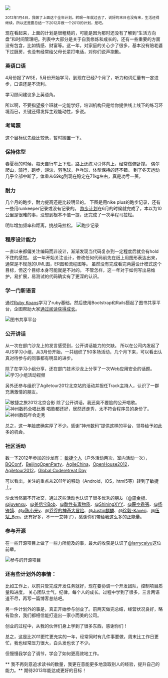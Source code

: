 <img src="/_image/2013-07-27/1.png?width=480"/>

<small>2012年1月4日，我做了上面这个全年计划。转眼一年就过去了，说好的末日也没有来，生活还得继续，所以还是要总结一下2012并做一个2013的计划，是吧。</small>

现在看起来，上面的计划是很粗糙的，可能是因为那时还没有了解到“生活方向盘”和时间管理吧。列表中大部分是关于自我修炼和成长的，还有一些重要的方面没有包含，比如情感、财富等。这一年，对家庭的关心少了很多，基本没有陪老婆下过厨房，也没有经常给父母长辈打电话，对你们说声抱歉。

### 英语口语

4月份报了WSE，5月份开始学习，到现在已经7个月了，听力和词汇量有一定进步，口语还是不流利。

学习顾问建议多上英语角。

所以啊，不要指望报个班就一定能学好，培训机构只是给你提供线上线下的练习环境而已，关键还得发挥主观能动性，多说。



### 考驾照
这个目标优先级比较低，暂时搁置一下。

### 保持体型
春夏秋的时候，每天自行车上下班，路上还练习引体向上，经常做俯卧撑。
偶尔爬山，骑行，跑步，游泳，羽毛球，乒乓球，体型保持的还不错。
到了冬天运动几乎全部中断了，体重从69kg到现在稳定在71kg左右，真是功亏一篑。

### 耐力
几个月的跑步，耐力提高还是比较明显的。
下图是用nike plus的跑步记录，还有一些用runkeeper记录或没有记录的。
[跑步计划](/posts/跑起来)在6月的时候就完成了，本以为10公里是很难的事，没想到根本不值一提，还完成了一次半程马拉松。

明年增加频率和距离，挑战马拉松。
![跑步记录](/_image/2013-07-27/11.png)

### 程序设计能力
一直以来都偏关注编码而非设计，渐渐发现当代码复杂到一定程度后就会有hold不住的感觉。
这一年开始关注设计，修改任何代码前先在纸上用图形表达出来，通常是不规范的UML图，ER图和流程图等。
虽然没有完成看完两遍设计模式这个目标，但这个目标本身可能就是不对的。
不管怎样，这一年对于如何写出易维护，易扩展，易测试的代码确实有了更深的认识。

### 学一门新语言
通过[Ruby Koans](http://rubykoans.com/)学习了ruby基础，然后使用Bootstrap和Rails搭起了图书共享平台，企图帮助大家[通过阅读获得成长](/posts/通过阅读成长)。

![图书共享平台](/_image/2013-07-27/12.png)

### 公开讲话
从一次在部门沙龙上的发言感受到，公开讲话能力的欠缺。
所以在公司内发起了4US学习小组，从3月份开始，一共组织了50多场活动，几个月下来，可以看出认真对待参与的同事都有明显的进步。

除了在学习小组分享，还在部门技术沙龙上分享了一次Web应用安全的话题。
![学习小组活动视频](/_image/2013-07-27/13.png)

另外还参与组织了Agiletour2012北京站的活动并担任Track主持人，认识了一群充满激情的朋友。

![敏捷之旅2012北京合影](/_image/2013-07-27/14.png)
除了公开讲话，我还臭不要脸的公开唱歌。
![神州数码全唱比赛](/_image/2013-07-27/15.png)
唱歌都还好，居然还走秀，太不符合程序员的身份了。
![神州数码年会走秀](/_image/2013-07-27/16.png)

总之，这一年脸皮确实厚了不少。感谢“神州数码”提供这样的平台，领导给予如此多的机会。

### 社区活动
数一下2012年参加的沙龙有：
[敏捷个人][15]（户外活动两次，室内活动一次），[BQConf][16]，[BeijingOpenParty][17]，[AgileChina][18]，[OpenHouse2012][19]，[Agiletour2012][20]，[Global Coderetreat Day][21]

 [15]: http://weibo.com/openexpressapp?topnav=1&wvr=5&topsug=1
 [16]: http://weibo.com/bqconf?topnav=1&wvr=5&topsug=1
 [17]: http://weibo.com/openparty
 [18]: http://e.weibo.com/agilechina?ref=http://weibo.com/openparty
 [19]: http://s.weibo.com/weibo/openhouse2012&Refer=STopic_box#1357003093903
 [20]: http://www.meetup.com/agilebeijing/events/91997512/
 [21]: http://www.meetup.com/BeijingSoftwareCraftsmanship/events/90858762/

可以看出，关注的重点从2011年的移动（Android，iOS，html5等）转到了敏捷上。

沙龙当然离不开社交，通过这些活动也认识了很多优秀的朋友（[@周金根][15]、[@juvenxu][22]、[@姜信宝Bob][23]、[@酸性有毒物质][24]、[@ShiningXYY][25]、[@莪夲乖張][26]、[@杨锋镝][27]、[@v陈小光v][28]、[@乔乔的神奇大冒险][29]、[@Justin麒麟][30]、[@徐毅-Kaveri][31]、[@伍斌_Ben][32]，还有好多，不一一艾特了），感谢你们带给我这么多的正能量。

 [22]: http://weibo.com/juvenxu?topnav=1&wvr=5&topsug=1
 [23]: http://weibo.com/310653666?topnav=1&wvr=5&topsug=1
 [24]: http://weibo.com/hrbendi?from=otherprofile&wvr=5&loc=bothfollow
 [25]: http://weibo.com/randswithnn?from=otherprofile&wvr=5&loc=bothfollow
 [26]: http://weibo.com/wobenguaizhang?from=otherprofile&wvr=5&loc=bothfollow
 [27]: http://weibo.com/yangfengdi?from=otherprofile&wvr=5&loc=myfollowhisfan
 [28]: http://weibo.com/cxg2011?from=otherprofile&wvr=5&loc=bothfollow
 [29]: http://weibo.com/u/1837028931?from=otherprofile&wvr=5&loc=myfollowhisfan
 [30]: http://weibo.com/201222156?from=otherprofile&wvr=5&loc=myfollowhisfan
 [31]: http://weibo.com/17376122?topnav=1&wvr=5&topsug=1
 [32]: http://weibo.com/wubinben28?topnav=1&wvr=5&topsug=1

### 参与开源
在一些开源项目上做了一些力所能及的事，最大的收获是认识了[@larrycaiyu][33]这位前辈。

[33]: http://weibo.com/124565421
![参与的开源项目](/_image/2013-07-27/17.png)

### 还有些计划外的事情：
比如工作上，以前只管完成开发任务就好，现在要协调一个开发团队，控制项目质量和进度。
关心团队士气，纪律，每个人的成长。过程中学到了很多，三言两语道不尽，再写一篇博客总结吧。

另一件计划外的事是，真正开始参与创业了。前两天做完总结，经营状况良好，略有盈余，我们都相信能打造出一家小而美的公司。

创业的过程中，从我的伙伴们身上学到了很多东西，感谢你们！

总之，这是比2011更忙更充实的一年，经常同时有几件事要做，周末比工作日更忙，我也经常压力很大，白头发也长了不少。

但慢慢我学会了调节，学会了如何更高效地工作。

** 我不再刻意追求读书的数量，我更在意能更多地汲取别人的经验，提升自己的能力。**
期待2013年能达成更好的目标！
